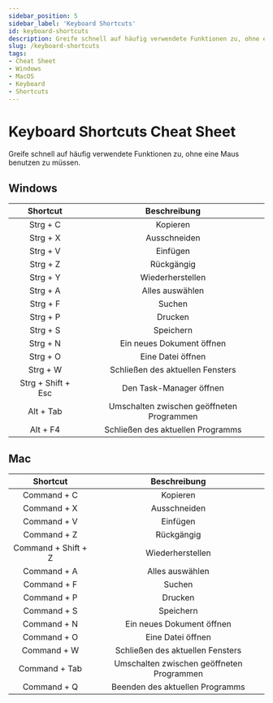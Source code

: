 ```yaml
---
sidebar_position: 5
sidebar_label: 'Keyboard Shortcuts'
id: keyboard-shortcuts
description: Greife schnell auf häufig verwendete Funktionen zu, ohne eine Maus benutzen zu müssen.
slug: /keyboard-shortcuts
tags:
- Cheat Sheet
- Windows
- MacOS
- Keyboard
- Shortcuts
---
```


# Keyboard Shortcuts Cheat Sheet

Greife schnell auf häufig verwendete Funktionen zu, ohne eine Maus benutzen zu müssen.

## Windows

|       Shortcut       |                 Beschreibung                |
|:--------------------:|:-------------------------------------------:|
| Strg + C             | Kopieren                                    |
| Strg + X             | Ausschneiden                                |
| Strg + V             | Einfügen                                    |
| Strg + Z             | Rückgängig                                  |
| Strg + Y             | Wiederherstellen                            |
| Strg + A             | Alles auswählen                             |
| Strg + F             | Suchen                                      |
| Strg + P             | Drucken                                     |
| Strg + S             | Speichern                                   |
| Strg + N             | Ein neues Dokument öffnen                   |
| Strg + O             | Eine Datei öffnen                           |
| Strg + W             | Schließen des aktuellen Fensters            |
| Strg +   Shift + Esc | Den Task-Manager öffnen                     |
| Alt + Tab            | Umschalten zwischen geöffneten   Programmen |
| Alt + F4             | Schließen des aktuellen Programms           |

## Mac

|       Shortcut      |                Beschreibung               |
|:-------------------:|:-----------------------------------------:|
| Command + C         | Kopieren                                  |
| Command + X         | Ausschneiden                              |
| Command + V         | Einfügen                                  |
| Command + Z         | Rückgängig                                |
| Command + Shift + Z | Wiederherstellen                          |
| Command + A         | Alles auswählen                           |
| Command + F         | Suchen                                    |
| Command + P         | Drucken                                   |
| Command + S         | Speichern                                 |
| Command + N         | Ein neues Dokument öffnen                 |
| Command + O         | Eine Datei öffnen                         |
| Command + W         | Schließen des aktuellen Fensters          |
| Command + Tab       | Umschalten zwischen geöffneten Programmen |
| Command + Q         | Beenden des aktuellen Programms           |
